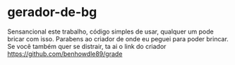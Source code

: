 # gerador-de-bg
Sensancional este trabalho, código simples de usar, qualquer um pode bricar com isso.
Parabens ao criador de onde eu peguei para poder brincar.
Se você também quer se distrair, ta ai o link do criador https://github.com/benhowdle89/grade
